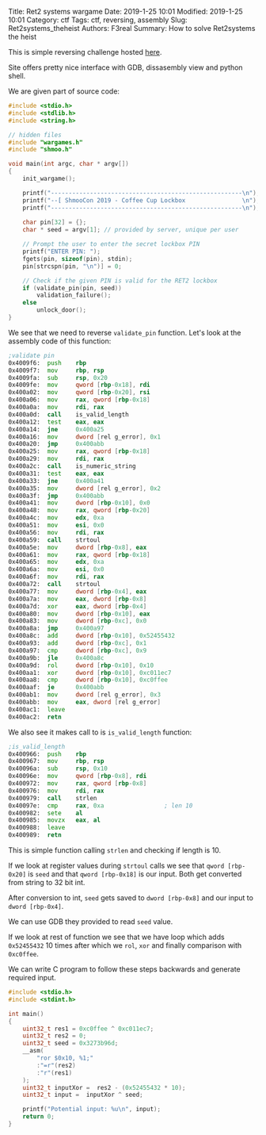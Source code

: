Title: Ret2 systems wargame
Date: 2019-1-25 10:01
Modified: 2019-1-25 10:01
Category: ctf
Tags: ctf, reversing, assembly
Slug: Ret2systems_theheist
Authors: F3real
Summary: How to solve Ret2systems the heist

This is simple reversing challenge hosted [here](https://wargames.ret2.systems/level/shmoo).

Site offers pretty nice interface with GDB, dissasembly view and python shell.

We are given part of source code:
~~~c
#include <stdio.h>
#include <stdlib.h>
#include <string.h>

// hidden files
#include "wargames.h"
#include "shmoo.h"

void main(int argc, char * argv[]) 
{
    init_wargame();

    printf("------------------------------------------------------\n");
    printf("--[ ShmooCon 2019 - Coffee Cup Lockbox                \n");
    printf("------------------------------------------------------\n");
 
    char pin[32] = {};
    char * seed = argv[1]; // provided by server, unique per user

	// Prompt the user to enter the secret lockbox PIN
	printf("ENTER PIN: ");
	fgets(pin, sizeof(pin), stdin);
	pin[strcspn(pin, "\n")] = 0;

    // Check if the given PIN is valid for the RET2 lockbox
    if (validate_pin(pin, seed))
        validation_failure();
    else
        unlock_door();
}
~~~

We see that we need to reverse `validate_pin` function. Let's look at the assembly code of this function:

~~~asm
;validate pin
0x4009f6:  push    rbp
0x4009f7:  mov     rbp, rsp
0x4009fa:  sub     rsp, 0x20
0x4009fe:  mov     qword [rbp-0x18], rdi
0x400a02:  mov     qword [rbp-0x20], rsi
0x400a06:  mov     rax, qword [rbp-0x18]
0x400a0a:  mov     rdi, rax
0x400a0d:  call    is_valid_length
0x400a12:  test    eax, eax
0x400a14:  jne     0x400a25
0x400a16:  mov     dword [rel g_error], 0x1
0x400a20:  jmp     0x400abb
0x400a25:  mov     rax, qword [rbp-0x18]
0x400a29:  mov     rdi, rax
0x400a2c:  call    is_numeric_string
0x400a31:  test    eax, eax
0x400a33:  jne     0x400a41
0x400a35:  mov     dword [rel g_error], 0x2
0x400a3f:  jmp     0x400abb
0x400a41:  mov     dword [rbp-0x10], 0x0
0x400a48:  mov     rax, qword [rbp-0x20]
0x400a4c:  mov     edx, 0xa
0x400a51:  mov     esi, 0x0
0x400a56:  mov     rdi, rax
0x400a59:  call    strtoul
0x400a5e:  mov     dword [rbp-0x8], eax
0x400a61:  mov     rax, qword [rbp-0x18]
0x400a65:  mov     edx, 0xa
0x400a6a:  mov     esi, 0x0
0x400a6f:  mov     rdi, rax
0x400a72:  call    strtoul
0x400a77:  mov     dword [rbp-0x4], eax
0x400a7a:  mov     eax, dword [rbp-0x8]
0x400a7d:  xor     eax, dword [rbp-0x4]
0x400a80:  mov     dword [rbp-0x10], eax
0x400a83:  mov     dword [rbp-0xc], 0x0
0x400a8a:  jmp     0x400a97
0x400a8c:  add     dword [rbp-0x10], 0x52455432
0x400a93:  add     dword [rbp-0xc], 0x1
0x400a97:  cmp     dword [rbp-0xc], 0x9
0x400a9b:  jle     0x400a8c
0x400a9d:  rol     dword [rbp-0x10], 0x10
0x400aa1:  xor     dword [rbp-0x10], 0xc011ec7
0x400aa8:  cmp     dword [rbp-0x10], 0xc0ffee
0x400aaf:  je      0x400abb
0x400ab1:  mov     dword [rel g_error], 0x3
0x400abb:  mov     eax, dword [rel g_error]
0x400ac1:  leave   
0x400ac2:  retn 
~~~

We also see it makes call to is `is_valid_length` function:
~~~asm
;is_valid_length
0x400966:  push    rbp
0x400967:  mov     rbp, rsp
0x40096a:  sub     rsp, 0x10
0x40096e:  mov     qword [rbp-0x8], rdi
0x400972:  mov     rax, qword [rbp-0x8]
0x400976:  mov     rdi, rax
0x400979:  call    strlen
0x40097e:  cmp     rax, 0xa                 ; len 10
0x400982:  sete    al
0x400985:  movzx   eax, al
0x400988:  leave   
0x400989:  retn    
~~~

This is simple function calling `strlen` and checking if length is 10.

If we look at register values during `strtoul` calls we see that `qword [rbp-0x20]` is `seed` and that `qword [rbp-0x18]` is our input. Both get converted from string to 32 bit int. 

After conversion to int, `seed` gets saved to `dword [rbp-0x8]` and our input to `dword [rbp-0x4]`.

We can use GDB they provided to read `seed` value.

If we look at rest of function we see that we have loop which adds `0x52455432` 10 times after which we `rol`, `xor` and finally comparison with `0xc0ffee`.

We can write C program to follow these steps backwards and generate required input.

~~~c
#include <stdio.h>
#include <stdint.h>

int main()
{
    uint32_t res1 = 0xc0ffee ^ 0xc011ec7;
    uint32_t res2 = 0;
    uint32_t seed = 0x3273b96d;
    __asm(
        "ror $0x10, %1;"
        :"=r"(res2)
        :"r"(res1)
    );
    uint32_t inputXor =  res2 - (0x52455432 * 10);
    uint32_t input =  inputXor ^ seed;

    printf("Potential input: %u\n", input);
    return 0;
}
~~~